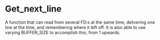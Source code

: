 # Get_next_line

A function that can read from several FD:s at the same time, delivering one line at the time, and remembering where it left off. It is also able to use varying BUFFER_SIZE to accomplish this, from 1 upwards.
